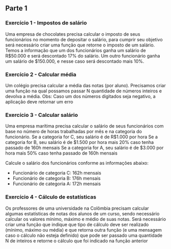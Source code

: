 ## Parte 1

### Exercício 1 - Impostos de salário

Uma empresa de chocolates precisa calcular o imposto de seus funcionários no momento de
depositar o salário, para cumprir seu objetivo será necessário criar uma função que retorne o
imposto de um salário.
Temos a informação que um dos funcionários ganha um salário de R$50.000 e será
descontado 17% do salário. Um outro funcionário ganha um salário de $150.000, e nesse
caso será descontado mais 10%.

### Exercício 2 - Calcular média
Um colégio precisa calcular a média das notas (por aluno). Precisamos criar uma função na
qual possamos passar N quantidade de números inteiros e devolva a média.
Obs: Caso um dos números digitados seja negativo, a aplicação deve retornar um erro

### Exercício 3 - Calcular salário

Uma empresa marítima precisa calcular o salário de seus funcionários com base no número
de horas trabalhadas por mês e na categoria do funcionário.
Se a categoria for C, seu salário é de R$1.000 por hora
Se a categoria for B, seu salário é de $1.500 por hora mais 20% caso tenha passado de 160h
mensais
Se a categoria for A, seu salário é de $3.000 por hora mais 50% caso tenha passado de 160h
mensais

Calcule o salário dos funcionários conforme as informações abaixo:
- Funcionário de categoria C: 162h mensais
- Funcionário de categoria B: 176h mensais
- Funcionário de categoria A: 172h mensais

### Exercício 4 - Cálculo de estatísticas

Os professores de uma universidade na Colômbia precisam calcular algumas estatísticas de
notas dos alunos de um curso, sendo necessário calcular os valores mínimo, máximo e médio
de suas notas.
Será necessário criar uma função que indique que tipo de cálculo deve ser realizado (mínimo,
máximo ou média) e que retorna outra função (e uma mensagem caso o cálculo não esteja
definido) que pode ser passado uma quantidade N de inteiros e retorne o cálculo que foi
indicado na função anterior